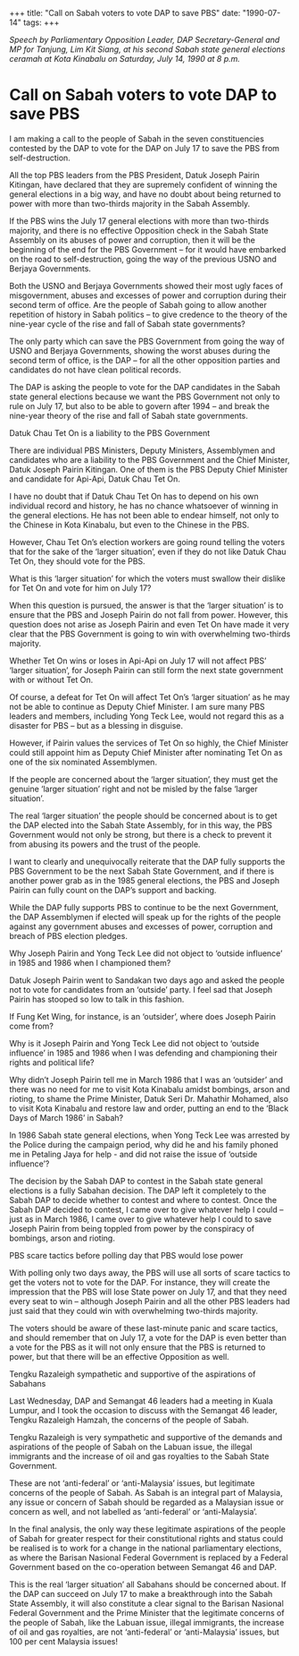 +++ 
title: "Call on Sabah voters to vote DAP to save PBS"
date: "1990-07-14"
tags:
+++

_Speech by Parliamentary Opposition Leader, DAP Secretary-General and MP for Tanjung, Lim Kit Siang, at his second Sabah state general elections ceramah at Kota Kinabalu on Saturday, July 14, 1990 at 8 p.m._

# Call on Sabah voters to vote DAP to save PBS

I am making a call to the people of Sabah in the seven constituencies contested by the DAP to vote for the DAP on July 17 to save the PBS from self-destruction. </u>

All the top PBS leaders from the PBS President, Datuk Joseph Pairin Kitingan, have declared that they are supremely confident of winning the general elections in a big way, and have no doubt about being returned to power with more than two-thirds majority in the Sabah Assembly. 

If the PBS wins the July 17 general elections with more than two-thirds majority, and there is no effective Opposition check in the Sabah State Assembly on its abuses of power and corruption, then it will be the beginning of the end for the PBS Government – for it would have embarked on the road to self-destruction, going the way of the previous USNO and Berjaya Governments.

Both the USNO and Berjaya Governments showed their most ugly faces of misgovernment, abuses and excesses of power and corruption during their second term of office. Are the people of Sabah going to allow another repetition of history in Sabah politics – to give credence to the theory of the nine-year cycle of the rise and fall of Sabah state governments?

The only party which can save the PBS Government from going the way of USNO and Berjaya Governments, showing the worst abuses during the second term of office, is the DAP – for all the other opposition parties and candidates do not have clean political records.

The DAP is asking the people to vote for the DAP candidates in the Sabah state general elections because we want the PBS Government not only to rule on July 17, but also to be able to govern after 1994 – and break the nine-year theory of the rise and fall of Sabah state governments.

Datuk Chau Tet On is a liability to the PBS Government 

There are individual PBS Ministers, Deputy Ministers, Assemblymen and candidates who are a liability to the PBS Government and the Chief Minister, Datuk Joseph Pairin Kitingan. One of them is the PBS Deputy Chief Minister and candidate for Api-Api, Datuk Chau Tet On. 

I have no doubt that if Datuk Chau Tet On has to depend on his own individual record and history, he has no chance whatsoever of winning in the general elections. He has not been able to endear himself, not only to the Chinese in Kota Kinabalu, but even to the Chinese in the PBS.

However, Chau Tet On’s election workers are going round telling the voters that for the sake of the ‘larger situation’, even if they do not like Datuk Chau Tet On, they should vote for the PBS.

What is this ‘larger situation’ for which the voters must swallow their dislike for Tet On and vote for him on July 17?

When this question is pursued, the answer is that the ‘larger situation’ is to ensure that the PBS and Joseph Pairin do not fall from power. However, this question does not arise as Joseph Pairin and even Tet On have made it very clear that the PBS Government is going to win with overwhelming two-thirds majority. 

Whether Tet On wins or loses in Api-Api on July 17 will not affect PBS’ ‘larger situation’, for Joseph Pairin can still form the next state government with or without Tet On.

Of course, a defeat for Tet On will affect Tet On’s ‘larger situation’ as he may not be able to continue as Deputy Chief Minister. I am sure many PBS leaders and members, including Yong Teck Lee, would not regard this as a disaster for PBS – but as a blessing in disguise.

However, if Pairin values the services of Tet On so highly, the Chief Minister could still appoint him as Deputy Chief Minister after nominating Tet On as one of the six nominated Assemblymen.

If the people are concerned about the ‘larger situation’, they must get the genuine ‘larger situation’ right and not be misled by the false ‘larger situation’.

The real ‘larger situation’ the people should be concerned about is to get the DAP elected into the Sabah State Assembly, for in this way, the PBS Government would not only be strong, but there is a check to prevent it from abusing its powers and the trust of the people.

I want to clearly and unequivocally reiterate that the DAP fully supports the PBS Government to be the next Sabah State Government, and if there is another power grab as in the 1985 general elections, the PBS and Joseph Pairin can fully count on the DAP’s support and backing. 

While the DAP fully supports PBS to continue to be the next Government, the DAP Assemblymen if elected will speak up for the rights of the people against any government abuses and excesses of power, corruption and breach of PBS election pledges. 

Why Joseph Pairin and Yong Teck Lee did not object to ‘outside influence’ in 1985 and 1986 when I championed them?

Datuk Joseph Pairin went to Sandakan two days ago and asked the people not to vote for candidates from an ‘outside’ party. I feel sad that Joseph Pairin has stooped so low to talk in this fashion. 

If Fung Ket Wing, for instance, is an ‘outsider’, where does Joseph Pairin come from?

Why is it Joseph Pairin and Yong Teck Lee did not object to ‘outside influence’ in 1985 and 1986 when I was defending and championing their rights and political life?

Why didn’t Joseph Pairin tell me in March 1986 that I was an ‘outsider’ and there was no need for me to visit Kota Kinabalu amidst bombings, arson and rioting, to shame the Prime Minister, Datuk Seri Dr. Mahathir Mohamed, also to visit Kota Kinabalu and restore law and order, putting an end to the ‘Black Days of March 1986’ in Sabah?

In 1986 Sabah state general elections, when Yong Teck Lee was arrested by the Police during the campaign period, why did he and his family phoned me in Petaling Jaya for help - and did not raise the issue of ‘outside influence’?

The decision by the Sabah DAP to contest in the Sabah state general elections is a fully Sabahan decision. The DAP left it completely to the Sabah DAP to decide whether to contest and where to contest. Once the Sabah DAP decided to contest, I came over to give whatever help I could – just as in March 1986, I came over to give whatever help I could to save Joseph Pairin from being toppled from power by the conspiracy of bombings, arson and rioting. 

PBS scare tactics before polling day that PBS would lose power

With polling only two days away, the PBS will use all sorts of scare tactics to get the voters not to vote for the DAP. For instance, they will create the impression that the PBS will lose State power on July 17, and that they need every seat to win – although Joseph Pairin and all the other PBS leaders had just said that they could win with overwhelming two-thirds majority. 

The voters should be aware of these last-minute panic and scare tactics, and should remember that on July 17, a vote for the DAP is even better than a vote for the PBS as it will not only ensure that the PBS is returned to power, but that there will be an effective Opposition as well.

Tengku Razaleigh sympathetic and supportive of the aspirations of Sabahans

Last Wednesday, DAP and Semangat 46 leaders had a meeting in Kuala Lumpur, and I took the occasion to discuss with the Semangat 46 leader, Tengku Razaleigh Hamzah, the concerns of the people of Sabah. 

Tengku Razaleigh is very sympathetic and supportive of the demands and aspirations of the people of Sabah on the Labuan issue, the illegal immigrants and the increase of oil and gas royalties to the Sabah State Government. 

These are not ‘anti-federal’ or ‘anti-Malaysia’ issues, but legitimate concerns of the people of Sabah. As Sabah is an integral part of Malaysia, any issue or concern of Sabah should be regarded as a Malaysian issue or concern as well, and not labelled as ‘anti-federal’ or ‘anti-Malaysia’. 

In the final analysis, the only way these legitimate aspirations of the people of Sabah for greater respect for their constitutional rights and status could be realised is to work for a change in the national parliamentary elections, as where the Barisan Nasional Federal Government is replaced by a Federal Government based on the co-operation between Semangat 46 and DAP.

This is the real ‘larger situation’ all Sabahans should be concerned about. If the DAP can succeed on July 17 to make a breakthrough into the Sabah State Assembly, it will also constitute a clear signal to the Barisan Nasional Federal Government and the Prime Minister that the legitimate concerns of the people of Sabah, like the Labuan issue, illegal immigrants, the increase of oil and gas royalties, are not ‘anti-federal’ or ‘anti-Malaysia’ issues, but 100 per cent Malaysia issues!


 
